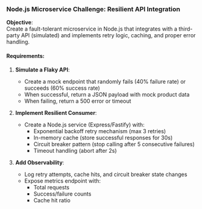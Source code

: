 ### **Node.js Microservice Challenge: Resilient API Integration**

**Objective**:  
Create a fault-tolerant microservice in Node.js that integrates with a third-party API (simulated) and implements retry logic, caching, and proper error handling.

#### **Requirements**:

1. **Simulate a Flaky API**:

   - Create a mock endpoint that randomly fails (40% failure rate) or succeeds (60% success rate)
   - When successful, return a JSON payload with mock product data
   - When failing, return a 500 error or timeout

2. **Implement Resilient Consumer**:

   - Create a Node.js service (Express/Fastify) with:
     - Exponential backoff retry mechanism (max 3 retries)
     - In-memory cache (store successful responses for 30s)
     - Circuit breaker pattern (stop calling after 5 consecutive failures)
     - Timeout handling (abort after 2s)

3. **Add Observability**:

   - Log retry attempts, cache hits, and circuit breaker state changes
   - Expose metrics endpoint with:
     - Total requests
     - Success/failure counts
     - Cache hit ratio

